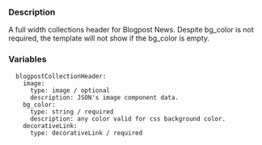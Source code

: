 ### Description
A full width collections header for Blogpost News.
Despite bg_color is not required, the template will not show if the bg_color is empty.

### Variables
~~~
  blogpostCollectionHeader:
    image:
      type: image / optional
      description: JSON's image component data.
    bg_color:
      type: string / required
      description: any color valid for css background color.
    decorativeLink:
      type: decorativeLink / required
~~~
